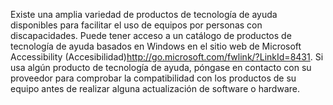 <Token xmlns:xlink="http://www.w3.org/1999/xlink">Existe una amplia variedad de productos de tecnología de ayuda disponibles para facilitar el uso de equipos por personas con discapacidades. Puede tener acceso a un catálogo de productos de tecnología de ayuda basados en Windows en el sitio web de Microsoft <externalLink xmlns="http://ddue.schemas.microsoft.com/authoring/2003/5"><linkText>Accessibility (Accesibilidad)</linkText><linkUri>http://go.microsoft.com/fwlink/?LinkId=8431</linkUri></externalLink>. Si usa algún producto de tecnología de ayuda, póngase en contacto con su proveedor para comprobar la compatibilidad con los productos de su equipo antes de realizar alguna actualización de software o hardware.</Token>